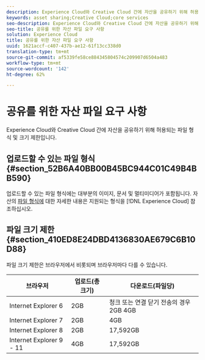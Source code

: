 ```yaml
---
description: Experience Cloud와 Creative Cloud 간에 자산을 공유하기 위해 허용되는 파일 형식 및 크기 제한입니다.
keywords: asset sharing;Creative Cloud;core services
seo-description: Experience Cloud와 Creative Cloud 간에 자산을 공유하기 위해 허용되는 파일 형식 및 크기 제한입니다.
seo-title: 공유를 위한 자산 파일 요구 사항
solution: Experience Cloud
title: 공유를 위한 자산 파일 요구 사항
uuid: 1621accf-c407-437b-ae12-61f13cc338d0
translation-type: tm+mt
source-git-commit: af5339fe58ce884345804574c209907d6504a483
workflow-type: tm+mt
source-wordcount: '142'
ht-degree: 62%

---
```



# 공유를 위한 자산 파일 요구 사항

Experience Cloud와 Creative Cloud 간에 자산을 공유하기 위해 허용되는 파일 형식 및 크기 제한입니다.

## 업로드할 수 있는 파일 형식 {#section_52B6A40BB00B45BC944C01C49B4BB590}

업로드할 수 있는 파일 형식에는 대부분의 이미지, 문서 및 멀티미디어가 포함됩니다. 자산의 [파일 형식에](https://helpx.adobe.com/experience-manager/brand-portal/using/brand-portal-supported-formats.html) 대한 자세한 내용은 지원되는 형식을 [!DNL Experience Cloud] 참조하십시오.

## 파일 크기 제한 {#section_410ED8E24DBD4136830AE679C6B10D88}

파일 크기 제한은 브라우저에서 비롯되며 브라우저마다 다를 수 있습니다.

| 브라우저 | 업로드(총 크기) | 다운로드(파일당) |
|--- |--- |--- |
| Internet Explorer 6 | 2GB | 청크 또는 연결 닫기 전송의 경우 2GB 4GB |
| Internet Explorer 7 | 2GB | 4GB |
| Internet Explorer 8 | 2GB | 17,592GB |
| Internet Explorer 9 - 11 | 4GB | 17,592GB |
